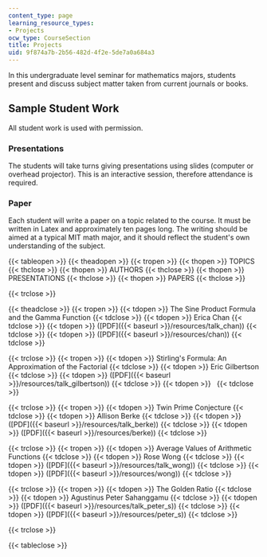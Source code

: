 ```yaml
---
content_type: page
learning_resource_types:
- Projects
ocw_type: CourseSection
title: Projects
uid: 9f874a7b-2b56-482d-4f2e-5de7a0a684a3
---
```


In this undergraduate level seminar for mathematics majors, students present and discuss subject matter taken from current journals or books.

Sample Student Work
-------------------

All student work is used with permission.

### Presentations

The students will take turns giving presentations using slides (computer or overhead projector). This is an interactive session, therefore attendance is required.

### Paper

Each student will write a paper on a topic related to the course. It must be written in Latex and approximately ten pages long. The writing should be aimed at a typical MIT math major, and it should reflect the student's own understanding of the subject.

{{< tableopen >}}
{{< theadopen >}}
{{< tropen >}}
{{< thopen >}}
TOPICS
{{< thclose >}}
{{< thopen >}}
AUTHORS
{{< thclose >}}
{{< thopen >}}
PRESENTATIONS
{{< thclose >}}
{{< thopen >}}
PAPERS
{{< thclose >}}

{{< trclose >}}

{{< theadclose >}}
{{< tropen >}}
{{< tdopen >}}
The Sine Product Formula and the Gamma Function
{{< tdclose >}}
{{< tdopen >}}
Erica Chan
{{< tdclose >}}
{{< tdopen >}}
([PDF]({{< baseurl >}}/resources/talk_chan))
{{< tdclose >}}
{{< tdopen >}}
([PDF]({{< baseurl >}}/resources/chan))
{{< tdclose >}}

{{< trclose >}}
{{< tropen >}}
{{< tdopen >}}
Stirling's Formula: An Approximation of the Factorial
{{< tdclose >}}
{{< tdopen >}}
Eric Gilbertson
{{< tdclose >}}
{{< tdopen >}}
([PDF]({{< baseurl >}}/resources/talk_gilbertson))
{{< tdclose >}}
{{< tdopen >}}
 
{{< tdclose >}}

{{< trclose >}}
{{< tropen >}}
{{< tdopen >}}
Twin Prime Conjecture
{{< tdclose >}}
{{< tdopen >}}
Allison Berke
{{< tdclose >}}
{{< tdopen >}}
([PDF]({{< baseurl >}}/resources/talk_berke))
{{< tdclose >}}
{{< tdopen >}}
([PDF]({{< baseurl >}}/resources/berke))
{{< tdclose >}}

{{< trclose >}}
{{< tropen >}}
{{< tdopen >}}
Average Values of Arithmetic Functions
{{< tdclose >}}
{{< tdopen >}}
Rose Wong
{{< tdclose >}}
{{< tdopen >}}
([PDF]({{< baseurl >}}/resources/talk_wong))
{{< tdclose >}}
{{< tdopen >}}
([PDF]({{< baseurl >}}/resources/wong))
{{< tdclose >}}

{{< trclose >}}
{{< tropen >}}
{{< tdopen >}}
The Golden Ratio
{{< tdclose >}}
{{< tdopen >}}
Agustinus Peter Sahanggamu
{{< tdclose >}}
{{< tdopen >}}
([PDF]({{< baseurl >}}/resources/talk_peter_s))
{{< tdclose >}}
{{< tdopen >}}
([PDF]({{< baseurl >}}/resources/peter_s))
{{< tdclose >}}

{{< trclose >}}

{{< tableclose >}}